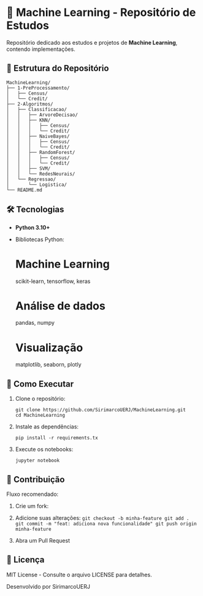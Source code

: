 # 🚀 Machine Learning - Repositório de Estudos

Repositório dedicado aos estudos e projetos de **Machine Learning**, contendo implementações.

## 📂 Estrutura do Repositório
```
MachineLearning/
├── 1-PreProcessamento/
│   ├── Census/
│   └── Credit/
├── 2-Algoritmos/
│   ├── Classificacao/
│   │   ├── ArvoreDecisao/
│   │   ├── KNN/
│   │   │   ├── Census/
│   │   │   └── Credit/
│   │   ├── NaiveBayes/
│   │   │   ├── Census/
│   │   │   └── Credit/
│   │   ├── RandomForest/
│   │   │   ├── Census/
│   │   │   └── Credit/
│   │   ├── SVM/
│   │   └── RedesNeurais/
│   └── Regressao/
│       └── Logistica/
└── README.md
```

## 🛠️ Tecnologias
- **Python 3.10+**
- Bibliotecas Python:
  
  # Machine Learning
  scikit-learn, tensorflow, keras
  
  # Análise de dados
  pandas, numpy
  
  # Visualização
  matplotlib, seaborn, plotly

## 🚀 Como Executar
  1. Clone o repositório:
     ```
     git clone https://github.com/SirimarcoUERJ/MachineLearning.git
     cd MachineLearning
     ```
  2. Instale as dependências:

      ```
      pip install -r requirements.tx
      ```

  3. Execute os notebooks:

      ```
      jupyter notebook
      ```

## 🤝 Contribuição

  Fluxo recomendado:
  
  1. Crie um fork:
  
  2. Adicione suas alterações:
    ```
   git checkout -b minha-feature
   git add .
   git commit -m "feat: adiciona nova funcionalidade"
   git push origin minha-feature
    ``` 
  3. Abra um Pull Request

## 📜 Licença

  MIT License - Consulte o arquivo LICENSE para detalhes.

Desenvolvido por SirimarcoUERJ
